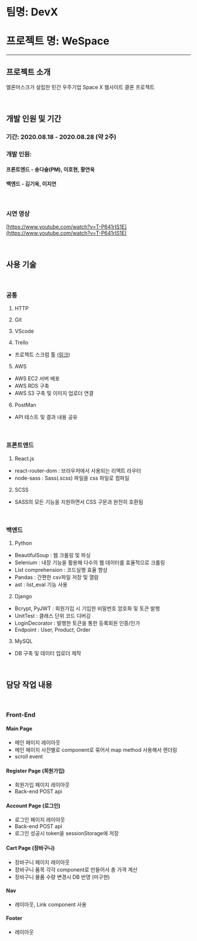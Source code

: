 # 팀명: DevX
# 프로젝트 명: WeSpace

---

## 프로젝트 소개

엘론머스크가 설립한 민간 우주기업 Space X 웹사이트 클론 프로젝트

<br>

## 개발 인원 및 기간

### 기간: 2020.08.18 - 2020.08.28 (약 2주)
### 개발 인원: 
#### 프론트엔드 - 송다슬(PM), 이호현, 황연욱 
#### 백엔드 - 김기욱, 이지연

<br>

### 시연 영상

[https://www.youtube.com/watch?v=T-P641rIS1E](https://www.youtube.com/watch?v=T-P641rIS1E)

<br>

## 사용 기술

<br>

### 공통

1. HTTP

2. Git

3. VScode

4. Trello

- 프로젝트 스크럼 툴 ([링크](https://trello.com/b/7GVBeJ4W/wespace))

5. AWS

- AWS EC2 서버 배포
- AWS RDS 구축
- AWS S3 구축 및 이미지 업로더 연결

6. PostMan

- API 테스트 및 결과 내용 공유

<br>

### 프론트엔드

1. React.js

- react-router-dom : 브라우저에서 사용되는 리액트 라우터
- node-sass : Sass(.scss) 파일을 css 파일로 컴파일

2. SCSS

- SASS의 모든 기능을 지원하면서 CSS 구문과 완전히 호환됨

<br>

### 백엔드

1. Python

- BeautifulSoup : 웹 크롤링 및 파싱
- Selenium : 내장 기능을 활용해 다수의 웹 데이터를 효율적으로 크롤링
- List comprehension : 코드실행 효율 향상
- Pandas : 간편한 csv파일 저장 및 열람
- ast : list_eval 기능 사용

2. Django

- Bcrypt, PyJWT : 회원가입 시 기입한 비밀번호 암호화 및 토큰 발행
- UnitTest : 클래스 단위 코드 디버깅
- LoginDecorator : 발행한 토큰을 통한 등록회원 인증/인가
- Endpoint : User, Product, Order

3. MySQL

- DB 구축 및 데이터 업로더 제작

<br>

## 담당 작업 내용

<br>

### Front-End
#### Main Page

- 메인 페이지 레이아웃
- 메인 페이지 사진별로 component로 묶어서 map method 사용해서 렌더링
- scroll event

#### Register Page (회원가입)

- 회원가입 페이지 레이아웃
- Back-end POST api

#### Account Page (로그인)

- 로그인 페이지 레이아웃
- Back-end POST api
- 로그인 성공시 token을 sessionStorage에 저장

#### Cart Page (장바구니)

- 장바구니 페이지 레이아웃
- 장바구니 품목 각각 component로 만들어서 총 가격 계산
- 장바구니 물품 수량 변경시 DB 반영 (미구현)

#### Nav

- 레이아웃, Link component 사용

#### Footer

- 레이아웃
